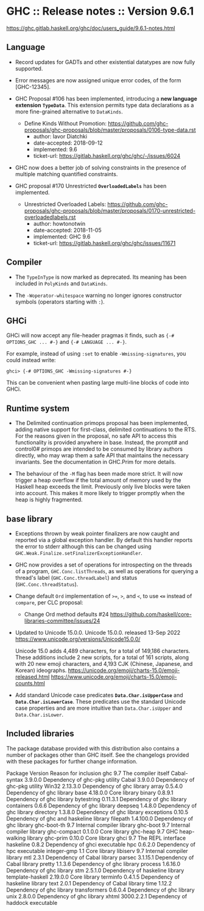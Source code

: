 # GHC :: Release notes :: Version 9.6.1

https://ghc.gitlab.haskell.org/ghc/doc/users_guide/9.6.1-notes.html

## Language

- Record updates for GADTs and other existential datatypes are now fully supported.

- Error messages are now assigned unique error codes, of the form [GHC-12345].

- GHC Proposal #106 has been implemented, introducing a **new language extension** __`TypeData`__. This extension permits type data declarations as a more fine-grained alternative to `DataKinds`.
  - Define Kinds Without Promotion:
    https://github.com/ghc-proposals/ghc-proposals/blob/master/proposals/0106-type-data.rst
    - author: Iavor Diatchki
    - date-accepted: 2018-09-12
    - implemented: 9.6
    - ticket-url: https://gitlab.haskell.org/ghc/ghc/-/issues/6024

- GHC now does a better job of solving constraints in the presence of multiple matching quantified constraints.

- GHC proposal #170 Unrestricted __`OverloadedLabels`__ has been implemented.
  - Unrestricted Overloaded Labels:
    https://github.com/ghc-proposals/ghc-proposals/blob/master/proposals/0170-unrestricted-overloadedlabels.rst
    - author: howtonotwin
    - date-accepted: 2018-11-05
    - implemented: GHC 9.6
    - ticket-url: https://gitlab.haskell.org/ghc/ghc/issues/11671


## Compiler

- The `TypeInType` is now marked as deprecated. Its meaning has been included in `PolyKinds` and `DataKinds`.

- The `-Woperator-whitespace` warning no longer ignores constructor symbols (operators starting with `:`).

## GHCi

GHCi will now accept any file-header pragmas it finds, such as 
`{-# OPTIONS_GHC ... #-}` and `{-# LANGUAGE ... #-}`.

For example, instead of using `:set` to enable `-Wmissing-signatures`, you could instead write:

    ghci> {-# OPTIONS_GHC -Wmissing-signatures #-}

This can be convenient when pasting large multi-line blocks of code into GHCi.

## Runtime system

- The Delimited continuation primops proposal has been implemented, adding native support for first-class, delimited continuations to the RTS. For the reasons given in the proposal, no safe API to access this functionality is provided anywhere in base. Instead, the prompt# and control0# primops are intended to be consumed by library authors directly, who may wrap them a safe API that maintains the necessary invariants. See the documentation in GHC.Prim for more details.

- The behaviour of the `-M` flag has been made more strict. It will now trigger a heap overflow if the total amount of memory used by the Haskell heap exceeds the limit. Previously only live blocks were taken into account. This makes it more likely to trigger promptly when the heap is highly fragmented.

## base library

- Exceptions thrown by weak pointer finalizers are now caught and reported via a global exception handler. By default this handler reports the error to stderr although this can be changed using 
`GHC.Weak.Finalize.setFinalizerExceptionHandler`.

- GHC now provides a set of operations for introspecting on the threads of a program, `GHC.Conc.listThreads`, as well as operations for querying a thread's label (`GHC.Conc.threadLabel`) and status (`GHC.Conc.threadStatus`).

- Change default `Ord` implementation of `>=`, `>`, and `<`, to use __`<=`__ instead of `compare`, per CLC proposal:

  * Change Ord method defaults #24
  https://github.com/haskell/core-libraries-committee/issues/24

- Updated to Unicode 15.0.0.
  Unicode 15.0.0. released 13-Sep 2022
  https://www.unicode.org/versions/Unicode15.0.0/

  Unicode 15.0 adds 4,489 characters, for a total of 149,186 characters. These additions include 2 new scripts, for a total of 161 scripts, along with 20 new emoji characters, and 4,193 CJK (Chinese, Japanese, and Korean) ideographs.
  https://unicode.org/emoji/charts-15.0/emoji-released.html
  https://www.unicode.org/emoji/charts-15.0/emoji-counts.html

- Add standard Unicode case predicates 
__`Data.Char.isUpperCase`__ and __`Data.Char.isLowerCase`__. 
These predicates use the standard Unicode case properties and are more intuitive than `Data.Char.isUpper` and `Data.Char.isLower`.


## Included libraries

The package database provided with this distribution also contains a number of packages other than GHC itself. See the changelogs provided with these packages for further change information.

Package	Version	Reason for inclusion
ghc	9.7	The compiler itself
Cabal-syntax	3.9.0.0	Dependency of ghc-pkg utility
Cabal	3.9.0.0	Dependency of ghc-pkg utility
Win32	2.13.3.0	Dependency of ghc library
array	0.5.4.0	Dependency of ghc library
base	4.18.0.0	Core library
binary	0.8.9.1	Dependency of ghc library
bytestring	0.11.3.1	Dependency of ghc library
containers	0.6.6	Dependency of ghc library
deepseq	1.4.8.0	Dependency of ghc library
directory	1.3.8.0	Dependency of ghc library
exceptions	0.10.5	Dependency of ghc and haskeline library
filepath	1.4.100.0	Dependency of ghc library
ghc-boot-th	9.7	Internal compiler library
ghc-boot	9.7	Internal compiler library
ghc-compact	0.1.0.0	Core library
ghc-heap	9.7	GHC heap-walking library
ghc-prim	0.10.0	Core library
ghci	9.7	The REPL interface
haskeline	0.8.2	Dependency of ghci executable
hpc	0.6.2.0	Dependency of hpc executable
integer-gmp	1.1	Core library
libiserv	9.7	Internal compiler library
mtl	2.3.1	Dependency of Cabal library
parsec	3.1.15.1	Dependency of Cabal library
pretty	1.1.3.6	Dependency of ghc library
process	1.6.16.0	Dependency of ghc library
stm	2.5.1.0	Dependency of haskeline library
template-haskell	2.19.0.0	Core library
terminfo	0.4.1.5	Dependency of haskeline library
text	2.0.1	Dependency of Cabal library
time	1.12.2	Dependency of ghc library
transformers	0.6.0.4	Dependency of ghc library
unix	2.8.0.0	Dependency of ghc library
xhtml	3000.2.2.1	Dependency of haddock executable
